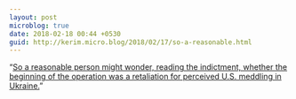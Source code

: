 ```yaml
---
layout: post
microblog: true
date: 2018-02-18 00:44 +0530
guid: http://kerim.micro.blog/2018/02/17/so-a-reasonable.html
---
```

“[So a reasonable person might wonder, reading the indictment, whether the beginning of the operation was a retaliation for perceived U.S. meddling in Ukraine.](https://www.lawfareblog.com/russian-influence-campaign-whats-latest-mueller-indictment)”
